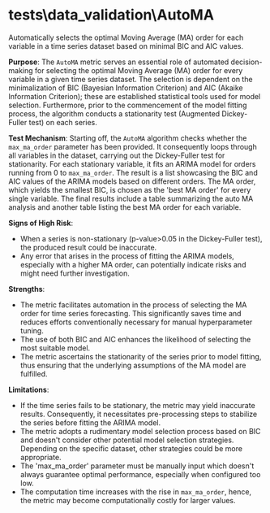 # tests\data_validation\AutoMA

Automatically selects the optimal Moving Average (MA) order for each variable in a time series dataset based on
minimal BIC and AIC values.

**Purpose**: The `AutoMA` metric serves an essential role of automated decision-making for selecting the optimal
Moving Average (MA) order for every variable in a given time series dataset. The selection is dependent on the
minimalization of BIC (Bayesian Information Criterion) and AIC (Akaike Information Criterion); these are
established statistical tools used for model selection. Furthermore, prior to the commencement of the model fitting
process, the algorithm conducts a stationarity test (Augmented Dickey-Fuller test) on each series.

**Test Mechanism**: Starting off, the `AutoMA` algorithm checks whether the `max_ma_order` parameter has been
provided. It consequently loops through all variables in the dataset, carrying out the Dickey-Fuller test for
stationarity. For each stationary variable, it fits an ARIMA model for orders running from 0 to `max_ma_order`. The
result is a list showcasing the BIC and AIC values of the ARIMA models based on different orders. The MA order,
which yields the smallest BIC, is chosen as the 'best MA order' for every single variable. The final results
include a table summarizing the auto MA analysis and another table listing the best MA order for each variable.

**Signs of High Risk**:
- When a series is non-stationary (p-value>0.05 in the Dickey-Fuller test), the produced result could be inaccurate.
- Any error that arises in the process of fitting the ARIMA models, especially with a higher MA order, can
potentially indicate risks and might need further investigation.

**Strengths**:
- The metric facilitates automation in the process of selecting the MA order for time series forecasting. This
significantly saves time and reduces efforts conventionally necessary for manual hyperparameter tuning.
- The use of both BIC and AIC enhances the likelihood of selecting the most suitable model.
- The metric ascertains the stationarity of the series prior to model fitting, thus ensuring that the underlying
assumptions of the MA model are fulfilled.

**Limitations**:
- If the time series fails to be stationary, the metric may yield inaccurate results. Consequently, it necessitates
pre-processing steps to stabilize the series before fitting the ARIMA model.
- The metric adopts a rudimentary model selection process based on BIC and doesn't consider other potential model
selection strategies. Depending on the specific dataset, other strategies could be more appropriate.
- The 'max_ma_order' parameter must be manually input which doesn't always guarantee optimal performance,
especially when configured too low.
- The computation time increases with the rise in `max_ma_order`, hence, the metric may become computationally
costly for larger values.